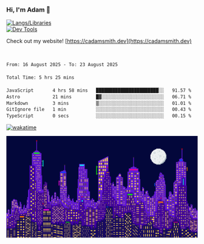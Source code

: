 ### Hi, I'm Adam 👋

[![Langs/Libraries](https://skillicons.dev/icons?i=cs,dotnet,js,css,html,sass,ts,jquery,bootstrap)](https://skillicons.dev)
<br/>
[![Dev Tools](https://skillicons.dev/icons?i=git,github,githubactions,visualstudio)](https://skillicons.dev)

Check out my website! [https://cadamsmith.dev](https://cadamsmith.dev)

<br/>

<!--START_SECTION:waka-->

```txt
From: 16 August 2025 - To: 23 August 2025

Total Time: 5 hrs 25 mins

JavaScript       4 hrs 58 mins   ███████████████████████░░   91.57 %
Astro            21 mins         █▓░░░░░░░░░░░░░░░░░░░░░░░   06.71 %
Markdown         3 mins          ▒░░░░░░░░░░░░░░░░░░░░░░░░   01.01 %
GitIgnore file   1 min           ░░░░░░░░░░░░░░░░░░░░░░░░░   00.43 %
TypeScript       0 secs          ░░░░░░░░░░░░░░░░░░░░░░░░░   00.15 %
```

<!--END_SECTION:waka-->

[![wakatime](https://wakatime.com/badge/user/2234bda2-efd3-47c5-8724-79108edfe9aa.svg)](https://wakatime.com/@2234bda2-efd3-47c5-8724-79108edfe9aa)

![Pixelated city at night](./media/city.gif)
